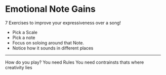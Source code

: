 # Emotional Note Gains

7 Exercises to improve your expressiveness over a song!

- Pick a Scale
- Pick a note
- Focus on soloing around that Note.
- Notice how it sounds in different places

---

How do you play?
You need Rules
You need contrainsts
thats where creativity lies
